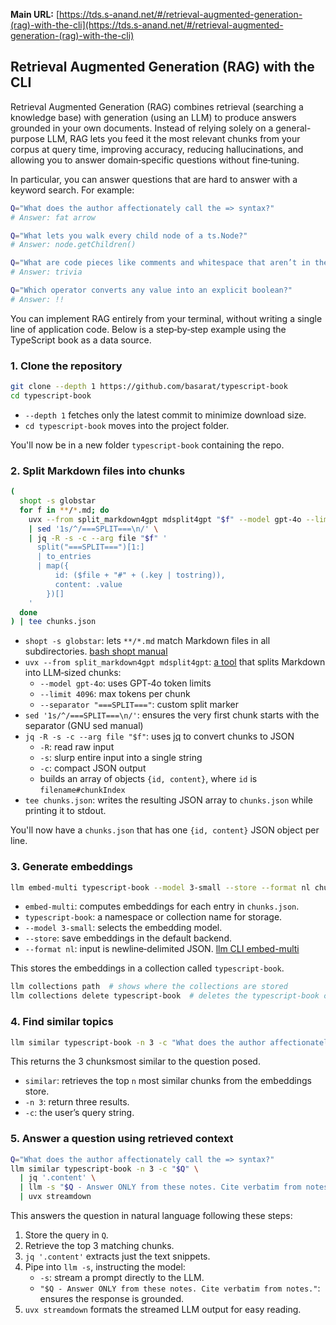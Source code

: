 **Main URL:** [https://tds.s-anand.net/#/retrieval-augmented-generation-(rag)-with-the-cli](https://tds.s-anand.net/#/retrieval-augmented-generation-(rag)-with-the-cli)

## Retrieval Augmented Generation (RAG) with the CLI

Retrieval Augmented Generation (RAG) combines retrieval (searching a knowledge base) with generation (using an LLM) to produce answers grounded in your own documents. Instead of relying solely on a general-purpose LLM, RAG lets you feed it the most relevant chunks from your corpus at query time, improving accuracy, reducing hallucinations, and allowing you to answer domain‑specific questions without fine‑tuning.

In particular, you can answer questions that are hard to answer with a keyword search. For example:

```bash
Q="What does the author affectionately call the => syntax?"
# Answer: fat arrow

Q="What lets you walk every child node of a ts.Node?"
# Answer: node.getChildren()

Q="What are code pieces like comments and whitespace that aren’t in the AST called?"
# Answer: trivia

Q="Which operator converts any value into an explicit boolean?"
# Answer: !!
```

You can implement RAG entirely from your terminal, without writing a single line of application code. Below is a step‑by‑step example using the TypeScript book as a data source.

### 1. Clone the repository

```bash
git clone --depth 1 https://github.com/basarat/typescript-book
cd typescript-book
```

- `--depth 1` fetches only the latest commit to minimize download size.
- `cd typescript-book` moves into the project folder.

You'll now be in a new folder `typescript-book` containing the repo.

### 2. Split Markdown files into chunks

```bash
(
  shopt -s globstar
  for f in **/*.md; do
    uvx --from split_markdown4gpt mdsplit4gpt "$f" --model gpt-4o --limit 4096 --separator "===SPLIT===" \
    | sed '1s/^/===SPLIT===\n/' \
    | jq -R -s -c --arg file "$f" '
      split("===SPLIT===")[1:]
      | to_entries
      | map({
          id: ($file + "#" + (.key | tostring)),
          content: .value
        })[]
    '
  done
) | tee chunks.json
```

- `shopt -s globstar`: lets `**/*.md` match Markdown files in all subdirectories. [bash shopt manual](https://www.gnu.org/software/bash/manual/html_node/The-Shopt-Builtin.html)
- `uvx --from split_markdown4gpt mdsplit4gpt`: [a tool](https://github.com/twardoch/split-markdown4gpt) that splits Markdown into LLM‑sized chunks:
  - `--model gpt-4o`: uses GPT‑4o token limits
  - `--limit 4096`: max tokens per chunk
  - `--separator "===SPLIT==="`: custom split marker
- `sed '1s/^/===SPLIT===\n/'`: ensures the very first chunk starts with the separator (GNU sed manual)
- `jq -R -s -c --arg file "$f"`: uses [jq](https://stedolan.github.io/jq/manual/) to convert chunks to JSON
  - `-R`: read raw input
  - `-s`: slurp entire input into a single string
  - `-c`: compact JSON output
  - builds an array of objects `{id, content}`, where `id` is `filename#chunkIndex`
- `tee chunks.json`: writes the resulting JSON array to `chunks.json` while printing it to stdout.

You'll now have a `chunks.json` that has one `{id, content}` JSON object per line.

### 3. Generate embeddings

```bash
llm embed-multi typescript-book --model 3-small --store --format nl chunks.json
```

- `embed-multi`: computes embeddings for each entry in `chunks.json`.
- `typescript-book`: a namespace or collection name for storage.
- `--model 3-small`: selects the embedding model.
- `--store`: save embeddings in the default backend.
- `--format nl`: input is newline‑delimited JSON. [llm CLI embed-multi](https://github.com/kerenter/llm#embed-multi)

This stores the embeddings in a collection called `typescript-book`.

```bash
llm collections path  # shows where the collections are stored
llm collections delete typescript-book  # deletes the typescript-book collection
```

### 4. Find similar topics

```bash
llm similar typescript-book -n 3 -c "What does the author affectionately call the => syntax?"
```

This returns the 3 chunksmost similar to the question posed.

- `similar`: retrieves the top `n` most similar chunks from the embeddings store.
- `-n 3`: return three results.
- `-c`: the user’s query string.

### 5. Answer a question using retrieved context

```bash
Q="What does the author affectionately call the => syntax?"
llm similar typescript-book -n 3 -c "$Q" \
  | jq '.content' \
  | llm -s "$Q - Answer ONLY from these notes. Cite verbatim from notes." \
  | uvx streamdown
```

This answers the question in natural language following these steps:

1. Store the query in `Q`.
2. Retrieve the top 3 matching chunks.
3. `jq '.content'` extracts just the text snippets.
4. Pipe into `llm -s`, instructing the model:
   - `-s`: stream a prompt directly to the LLM.
   - `"$Q - Answer ONLY from these notes. Cite verbatim from notes."`: ensures the response is grounded.
5. `uvx streamdown` formats the streamed LLM output for easy reading.

<!--

More questions that cannot be answered via keyword search:

Q="Which shorthand lets you both declare and initialize a class member in one go?"
# Answer: constructor(public x:number)

Q="What syntax allows initializing class fields outside the constructor?"
# Answer: property initializer

Q="What property name do discriminated unions use to narrow types?"
# Answer: kind

Q="Which keyword pauses and resumes execution in generator functions?"
# Answer: yield

Q="What JSON-style syntax defines overloads in a callable type annotation?"
# Answer: { (foo: string): string; }

Q="What filename do you use to declare globals available across your entire TS project?"
# Answer: global.d.ts

Q="What TS helper wraps subclass constructors for ES5-style inheritance?"
# Answer: __extends

Q="What option in tsconfig.json turns on ES7 decorator support?"
# Answer: experimentalDecorators

Q="What directive in tsconfig.json preserves raw JSX output?"
# Answer: jsx: "preserve"

Q="In async/await, what wraps generator code to return a Promise?"
# Answer: __awaiter

Q="What config field controls which .ts/.js files to include in compilation?"
# Answer: include / exclude

Q="What npm package is recommended for structural deep-equality checks?"
# Answer: deep-equal
-->
